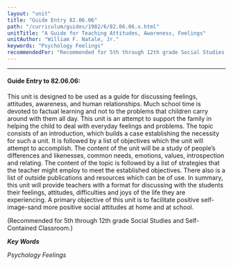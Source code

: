 ```yaml
---
layout: "unit"
title: "Guide Entry 82.06.06"
path: "/curriculum/guides/1982/6/82.06.06.x.html"
unitTitle: "A Guide for Teaching Attitudes, Awareness, Feelings"
unitAuthor: "William F. Natale, Jr."
keywords: "Psychology Feelings"
recommendedFor: "Recommended for 5th through 12th grade Social Studies and Self-Contained Classroom."
---
```

<body>
<hr/>
<h4>
Guide Entry to 82.06.06:
</h4>
This unit is designed to be used as a guide for discussing feelings, attitudes, awareness, and human relationships.  Much school time is devoted to factual learning and not to the problems that children carry around with them all day.  This unit is an attempt to support the family in helping the child to deal with everyday feelings and problems.  The topic consists of an introduction, which builds a case establishing the necessity for such a unit.  It is followed by a list of objectives which the unit will attempt to accomplish.  The content of the unit will be a study of people’s differences and likenesses, common needs, emotions, values, introspection and relating.  The content of the topic is followed by a list of strategies that the teacher might employ to meet the established objectives.  There also is a list of outside publications and resources which can be of use. In summary, this unit will provide teachers with a format for discussing with the students their feelings, attitudes, difficulties and joys of the life they are experiencing.  A primary objective of this unit is to facilitate positive self-image-sand more positive social attitudes at home and at school.
<p>
(Recommended for 5th through 12th grade Social Studies and Self-Contained Classroom.)
</p>
<p>
<b>
<i>
Key Words
</i>
</b>
<br/>
</p>
<p>
<i>
Psychology Feelings
</i>
</p>
</body>